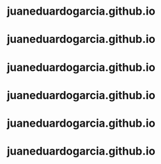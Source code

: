 # juaneduardogarcia.github.io
# juaneduardogarcia.github.io
# juaneduardogarcia.github.io
# juaneduardogarcia.github.io
# juaneduardogarcia.github.io
# juaneduardogarcia.github.io
